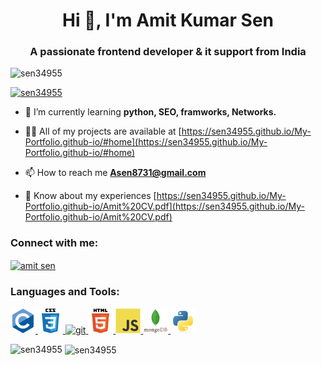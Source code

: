 <h1 align="center">Hi 👋, I'm Amit Kumar Sen</h1>
<h3 align="center">A passionate frontend developer & it support from India</h3>

<p align="left"> <img src="https://komarev.com/ghpvc/?username=sen34955&label=Profile%20views&color=0e75b6&style=flat" alt="sen34955" /> </p>

<p align="left"> <a href="https://github.com/ryo-ma/github-profile-trophy"><img src="https://github-profile-trophy.vercel.app/?username=sen34955" alt="sen34955" /></a> </p>

- 🌱 I’m currently learning **python, SEO, framworks, Networks.**

- 👨‍💻 All of my projects are available at [https://sen34955.github.io/My-Portfolio.github-io/#home](https://sen34955.github.io/My-Portfolio.github-io/#home)

- 📫 How to reach me **Asen8731@gmail.com**

- 📄 Know about my experiences [https://sen34955.github.io/My-Portfolio.github-io/Amit%20CV.pdf](https://sen34955.github.io/My-Portfolio.github-io/Amit%20CV.pdf)

<h3 align="left">Connect with me:</h3>
<p align="left">
<a href="https://linkedin.com/in/amit sen" target="blank"><img align="center" src="https://raw.githubusercontent.com/rahuldkjain/github-profile-readme-generator/master/src/images/icons/Social/linked-in-alt.svg" alt="amit sen" height="30" width="40" /></a>
</p>

<h3 align="left">Languages and Tools:</h3>
<p align="left"> <a href="https://www.cprogramming.com/" target="_blank" rel="noreferrer"> <img src="https://raw.githubusercontent.com/devicons/devicon/master/icons/c/c-original.svg" alt="c" width="40" height="40"/> </a> <a href="https://www.w3schools.com/css/" target="_blank" rel="noreferrer"> <img src="https://raw.githubusercontent.com/devicons/devicon/master/icons/css3/css3-original-wordmark.svg" alt="css3" width="40" height="40"/> </a> <a href="https://git-scm.com/" target="_blank" rel="noreferrer"> <img src="https://www.vectorlogo.zone/logos/git-scm/git-scm-icon.svg" alt="git" width="40" height="40"/> </a> <a href="https://www.w3.org/html/" target="_blank" rel="noreferrer"> <img src="https://raw.githubusercontent.com/devicons/devicon/master/icons/html5/html5-original-wordmark.svg" alt="html5" width="40" height="40"/> </a> <a href="https://developer.mozilla.org/en-US/docs/Web/JavaScript" target="_blank" rel="noreferrer"> <img src="https://raw.githubusercontent.com/devicons/devicon/master/icons/javascript/javascript-original.svg" alt="javascript" width="40" height="40"/> </a> <a href="https://www.mongodb.com/" target="_blank" rel="noreferrer"> <img src="https://raw.githubusercontent.com/devicons/devicon/master/icons/mongodb/mongodb-original-wordmark.svg" alt="mongodb" width="40" height="40"/> </a> <a href="https://www.python.org" target="_blank" rel="noreferrer"> <img src="https://raw.githubusercontent.com/devicons/devicon/master/icons/python/python-original.svg" alt="python" width="40" height="40"/> </a> </p>

<p><img align="left" src="https://github-readme-stats.vercel.app/api/top-langs?username=sen34955&show_icons=true&locale=en&layout=compact" alt="sen34955" /></p>

<p>&nbsp;<img align="center" src="https://github-readme-stats.vercel.app/api?username=sen34955&show_icons=true&locale=en" alt="sen34955" /></p>
